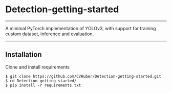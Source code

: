 # Detection-getting-started

------

A minimal PyTorch implementation of YOLOv3, with support for training custom dataset, inference and evaluation.

------

## Installation

Clone and install requirements

```shell
$ git clone https://github.com/CVHuber/Detection-getting-started.git
$ cd Detection-getting-started/
$ pip install -r requirements.txt
```

